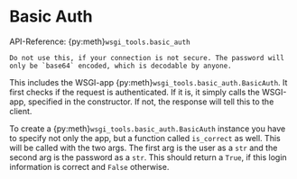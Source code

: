 # Basic Auth

API-Reference: {py:meth}`wsgi_tools.basic_auth`

```{warning}
Do not use this, if your connection is not secure. The password will only be `base64` encoded, which is decodable by anyone.
```

This includes the WSGI-app {py:meth}`wsgi_tools.basic_auth.BasicAuth`. It first checks if the request is authenticated. If it is, it simply calls the WSGI-app, specified in the constructor. If not, the response will tell this to the client.

To create a {py:meth}`wsgi_tools.basic_auth.BasicAuth` instance you have to specify not only the app, but a function called `is_correct` as well. This will be called with the two args. The first arg is the user as a `str` and the second arg is the password as a `str`. This should return a `True`, if this login information is correct and `False` otherwise.



